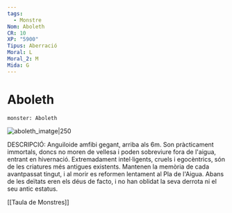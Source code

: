 ```yaml
---
tags:
  - Monstre
Nom: Aboleth
CR: 10
XP: "5900"
Tipus: Aberració
Moral: L
Moral_2: M
Mida: G
---
```

# Aboleth

```statblock
monster: Aboleth
```

![aboleth_imatge|250](https://static.wikia.nocookie.net/forgottenrealms/images/5/58/Monster_Manual_5e_-_Aboleth_-p13.jpg/revision/latest?cb=20200313153917)

DESCRIPCIÓ: 
Anguiloide amfibi gegant, arriba als 6m. Son pràcticament immortals, doncs no moren de vellesa i poden sobreviure fora de l'aigua, entrant en hivernació. Extremadament intel·ligents, cruels i egocèntrics, són de les criatures més antigues existents. Mantenen la memòria de cada avantpassat tingut, i al morir es reformen lentament al Pla de l'Aigua. Abans de les deïtats eren els déus de facto, i no han oblidat la seva derrota ni el seu antic estatus.


[[Taula de Monstres]]

